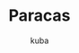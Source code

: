---
layout: photo
img: 'img/2017-04-11'
title: "Paracas​"
author: kuba
landmark: [Paracas]
categories: [Peru]
tags: [photos, nature, beach]
description: "Photos from {{ page.landmark }}"
---